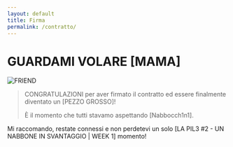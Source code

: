 ```yaml
---
layout: default
title: Firma
permalink: /contratto/
---
```


# GUARDAMI VOLARE [MAMA]

![FRIEND](https://images.steamusercontent.com/ugc/14508227554533349552/43650DB8E9AD21909EC5B974B3007E7ADCC2D43E/?imw=637&imh=358&ima=fit&impolicy=Letterbox&imcolor=%23000000&letterbox=true)

>CONGRATULAZIONI per aver firmato il contratto ed essere finalmente diventato un [PEZZO GROSSO]!
>
>È il momento che tutti stavamo aspettando [Nabbocch1n1]. 

Mi raccomando, restate connessi e non perdetevi un solo [LA PIL3 #2 - UN NABBONE IN SVANTAGGIO | WEEK 1] momento! 